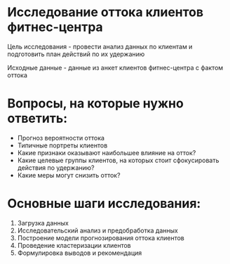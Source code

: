# Исследование оттока клиентов фитнес-центра
Цель исследования - провести анализ данных по клиентам и подготовить план действий по их удержанию

Исходные данные - данные из анкет клиентов фитнес-центра с фактом оттока

# Вопросы, на которые нужно ответить:

- Прогноз вероятности оттока
- Типичные портреты клиентов
- Какие признаки оказывают наибольшее влияние на отток?
- Какие целевые группы клиентов, на которых стоит сфокусировать действия по удержанию?
- Какие меры могут снизить отток?

# Основные шаги исследования:

1. Загрузка данных
2. Исследовательский анализ и предобработка данных
3. Построение модели прогнозирования оттока клиентов
4. Проведение кластеризации клиентов
5. Формулировка выводов и рекомендация
